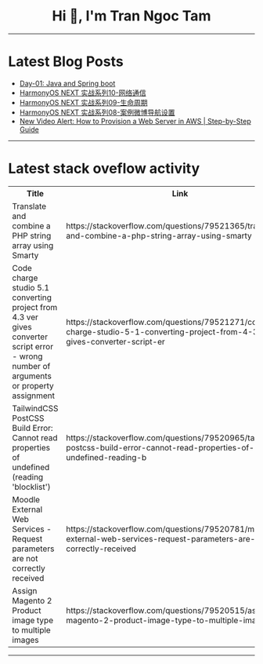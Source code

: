 <h1 align="center">Hi 👋, I'm Tran Ngoc Tam</h1>

---

# Latest Blog Posts 
<!-- BLOG-POST-LIST:START -->
- [Day-01: Java and Spring boot](https://dev.to/e00049/day-01-java-and-spring-boot-1jke)
- [HarmonyOS NEXT 实战系列10-网络通信](https://dev.to/zhousg/harmonyos-next-shi-zhan-xi-lie-10-wang-luo-tong-xin-4c53)
- [HarmonyOS NEXT 实战系列09-生命周期](https://dev.to/zhousg/harmonyos-next-shi-zhan-xi-lie-09-sheng-ming-zhou-qi-3724)
- [HarmonyOS NEXT 实战系列08-案例微博导航设置](https://dev.to/zhousg/harmonyos-next-shi-zhan-xi-lie-08-an-li-wei-bo-dao-hang-she-zhi-lbh)
- [New Video Alert: How to Provision a Web Server in AWS | Step-by-Step Guide](https://dev.to/saint_vandora/new-video-alert-how-to-provision-a-web-server-in-aws-step-by-step-guide-1fhb)
<!-- BLOG-POST-LIST:END -->

---

# Latest stack oveflow activity
<table>
  <tr><th>Title</th><th>Link</th></tr>
  <!-- STACKOVERFLOW:START --><tr><td>Translate and combine a PHP string array using Smarty</td><td>https://stackoverflow.com/questions/79521365/translate-and-combine-a-php-string-array-using-smarty</td></tr><tr><td>Code charge studio 5.1 converting project from 4.3 ver gives converter script error - wrong number of arguments or property assignment</td><td>https://stackoverflow.com/questions/79521271/code-charge-studio-5-1-converting-project-from-4-3-ver-gives-converter-script-er</td></tr><tr><td>TailwindCSS PostCSS Build Error: Cannot read properties of undefined &lpar;reading &#39;blocklist&#39;&rpar;</td><td>https://stackoverflow.com/questions/79520965/tailwindcss-postcss-build-error-cannot-read-properties-of-undefined-reading-b</td></tr><tr><td>Moodle External Web Services - Request parameters are not correctly received</td><td>https://stackoverflow.com/questions/79520781/moodle-external-web-services-request-parameters-are-not-correctly-received</td></tr><tr><td>Assign Magento 2 Product image type to multiple images</td><td>https://stackoverflow.com/questions/79520515/assign-magento-2-product-image-type-to-multiple-images</td></tr><!-- STACKOVERFLOW:END -->
</table>

---


